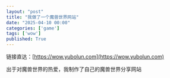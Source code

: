 ```yaml
---
layout: "post"
title: "我做了一个魔兽世界网站"
date: "2025-04-10 00:00"
categories: ['game']
tags: ['wow']
published: True
---
```


链接直达：[https://wow.yubolun.com](https://wow.yubolun.com)

<!--more-->

出于对魔兽世界的热爱，我制作了自己的魔兽世界分享网站
